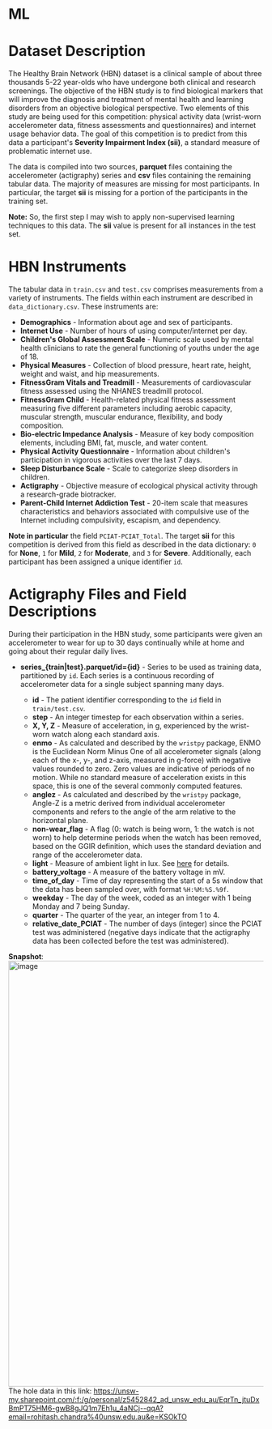 # ML

# Dataset Description

The Healthy Brain Network (HBN) dataset is a clinical sample of about three thousands 5-22 year-olds who have undergone both clinical and research screenings. The objective of the HBN study is to find biological markers that will improve the diagnosis and treatment of mental health and learning disorders from an objective biological perspective. Two elements of this study are being used for this competition: physical activity data (wrist-worn accelerometer data, fitness assessments and questionnaires) and internet usage behavior data. The goal of this competition is to predict from this data a participant's **Severity Impairment Index (sii)**, a standard measure of problematic internet use.

The data is compiled into two sources, **parquet** files containing the accelerometer (actigraphy) series and **csv** files containing the remaining tabular data. The majority of measures are missing for most participants. In particular, the target **sii** is missing for a portion of the participants in the training set. 

**Note:** So, the first step I may wish to apply non-supervised learning techniques to this data. The **sii** value is present for all instances in the test set.

# HBN Instruments

The tabular data in `train.csv` and `test.csv` comprises measurements from a variety of instruments. The fields within each instrument are described in `data_dictionary.csv`. These instruments are:

- **Demographics** - Information about age and sex of participants.
- **Internet Use** - Number of hours of using computer/internet per day.
- **Children's Global Assessment Scale** - Numeric scale used by mental health clinicians to rate the general functioning of youths under the age of 18.
- **Physical Measures** - Collection of blood pressure, heart rate, height, weight and waist, and hip measurements.
- **FitnessGram Vitals and Treadmill** - Measurements of cardiovascular fitness assessed using the NHANES treadmill protocol.
- **FitnessGram Child** - Health-related physical fitness assessment measuring five different parameters including aerobic capacity, muscular strength, muscular endurance, flexibility, and body composition.
- **Bio-electric Impedance Analysis** - Measure of key body composition elements, including BMI, fat, muscle, and water content.
- **Physical Activity Questionnaire** - Information about children's participation in vigorous activities over the last 7 days.
- **Sleep Disturbance Scale** - Scale to categorize sleep disorders in children.
- **Actigraphy** - Objective measure of ecological physical activity through a research-grade biotracker.
- **Parent-Child Internet Addiction Test** - 20-item scale that measures characteristics and behaviors associated with compulsive use of the Internet including compulsivity, escapism, and dependency.

**Note in particular** the field `PCIAT-PCIAT_Total`. The target **sii** for this competition is derived from this field as described in the data dictionary: `0` for **None**, `1` for **Mild**, `2` for **Moderate**, and `3` for **Severe**. Additionally, each participant has been assigned a unique identifier `id`.

# Actigraphy Files and Field Descriptions

During their participation in the HBN study, some participants were given an accelerometer to wear for up to 30 days continually while at home and going about their regular daily lives.

- **series_{train|test}.parquet/id={id}** - Series to be used as training data, partitioned by `id`. Each series is a continuous recording of accelerometer data for a single subject spanning many days.

  - **id** - The patient identifier corresponding to the `id` field in `train/test.csv`.
  - **step** - An integer timestep for each observation within a series.
  - **X, Y, Z** - Measure of acceleration, in g, experienced by the wrist-worn watch along each standard axis.
  - **enmo** - As calculated and described by the `wristpy` package, ENMO is the Euclidean Norm Minus One of all accelerometer signals (along each of the x-, y-, and z-axis, measured in g-force) with negative values rounded to zero. Zero values are indicative of periods of no motion. While no standard measure of acceleration exists in this space, this is one of the several commonly computed features.
  - **anglez** - As calculated and described by the `wristpy` package, Angle-Z is a metric derived from individual accelerometer components and refers to the angle of the arm relative to the horizontal plane.
  - **non-wear_flag** - A flag (0: watch is being worn, 1: the watch is not worn) to help determine periods when the watch has been removed, based on the GGIR definition, which uses the standard deviation and range of the accelerometer data.
  - **light** - Measure of ambient light in lux. See [here](#) for details.
  - **battery_voltage** - A measure of the battery voltage in mV.
  - **time_of_day** - Time of day representing the start of a 5s window that the data has been sampled over, with format `%H:%M:%S.%9f`.
  - **weekday** - The day of the week, coded as an integer with 1 being Monday and 7 being Sunday.
  - **quarter** - The quarter of the year, an integer from 1 to 4.
  - **relative_date_PCIAT** - The number of days (integer) since the PCIAT test was administered (negative days indicate that the actigraphy data has been collected before the test was administered).

**Snapshot**:
<img width="841" alt="image" src="https://github.com/user-attachments/assets/a2101f51-d084-4495-8c18-6f6819d33029">
The hole data in this link:
https://unsw-my.sharepoint.com/:f:/g/personal/z5452842_ad_unsw_edu_au/EqrTn_jtuDxBmPT75HM6-gwB8gJQ1m7Eh1u_4aNCj--qqA?email=rohitash.chandra%40unsw.edu.au&e=KSOkTO


